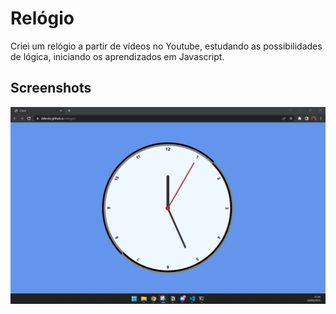 
# Relógio

Criei um relógio a partir de vídeos no Youtube, estudando as possibilidades de lógica, iniciando os aprendizados em Javascript.

## Screenshots

![App Screenshot](./images/screenshot.png)


